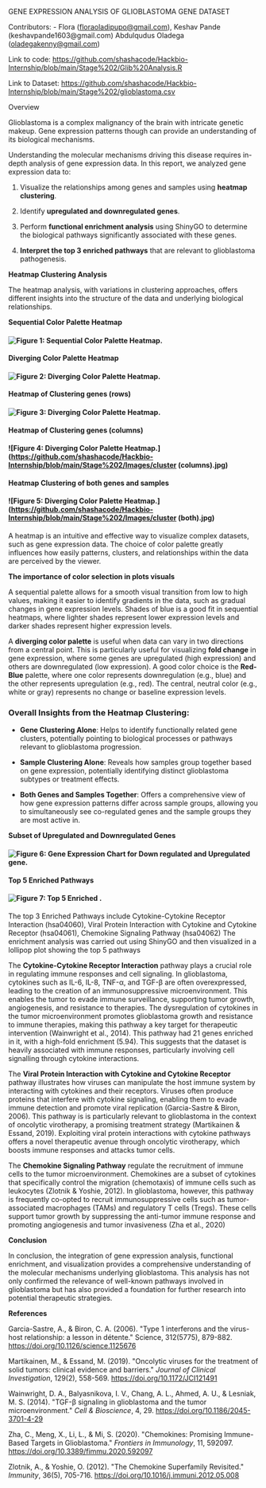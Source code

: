 <!--StartFragment-->

GENE EXPRESSION ANALYSIS OF GLIOBLASTOMA GENE DATASET 

Contributors: - Flora (<floraoladipupo@gmail.com>), Keshav Pande (keshavpande1603\@gmail.com) Abdulqudus Oladega (<oladegakenny@gmail.com>)

Link to code: <https://github.com/shashacode/Hackbio-Internship/blob/main/Stage%202/Glib%20Analysis.R>

Link to Dataset: <https://github.com/shashacode/Hackbio-Internship/blob/main/Stage%202/glioblastoma.csv>

Overview

Glioblastoma is a complex malignancy of the brain with intricate genetic makeup. Gene expression patterns though can provide an understanding of its biological mechanisms. 

Understanding the molecular mechanisms driving this disease requires in-depth analysis of gene expression data. In this report, we analyzed gene expression data to:

1. Visualize the relationships among genes and samples using **heatmap clustering**.

2. Identify **upregulated and downregulated genes**.

3. Perform **functional enrichment analysis** using ShinyGO to determine the biological pathways significantly associated with these genes.

4. **Interpret the top 3 enriched pathways** that are relevant to glioblastoma pathogenesis.

**Heatmap Clustering Analysis**

The heatmap analysis, with variations in clustering approaches, offers different insights into the structure of the data and underlying biological relationships. 

**Sequential Color Palette Heatmap**
#### ![Figure 1: Sequential Color Palette Heatmap.](https://github.com/shashacode/Hackbio-Internship/blob/main/Stage%202/Images/sequential.jpg)

**Diverging Color Palette Heatmap**
#### ![Figure 2: Diverging Color Palette Heatmap.](https://github.com/shashacode/Hackbio-Internship/blob/main/Stage%202/Images/diverging.jpg)

**Heatmap of Clustering genes (rows)**
#### ![Figure 3: Diverging Color Palette Heatmap.](https://github.com/shashacode/Hackbio-Internship/blob/main/Stage%202/Images/cluster(row).jpg)

**Heatmap of Clustering genes (columns)**
#### ![Figure 4: Diverging Color Palette Heatmap.](https://github.com/shashacode/Hackbio-Internship/blob/main/Stage%202/Images/cluster (columns).jpg)

**Heatmap Clustering of both genes and samples**
#### ![Figure 5: Diverging Color Palette Heatmap.](https://github.com/shashacode/Hackbio-Internship/blob/main/Stage%202/Images/cluster (both).jpg)

<!--StartFragment-->

A heatmap is an intuitive and effective way to visualize complex datasets, such as gene expression data. The choice of color palette greatly influences how easily patterns, clusters, and relationships within the data are perceived by the viewer. 

**The importance of color selection in plots visuals**

A sequential palette allows for a smooth visual transition from low to high values, making it easier to identify gradients in the data, such as gradual changes in gene expression levels. Shades of blue is a good fit in sequential heatmaps, where lighter shades represent lower expression levels and darker shades represent higher expression levels.

<!--StartFragment-->

A **diverging color palette** is useful when data can vary in two directions from a central point. This is particularly useful for visualizing **fold change** in gene expression, where some genes are upregulated (high expression) and others are downregulated (low expression). A good color choice is the **Red-Blue** palette, where one color represents downregulation (e.g., blue) and the other represents upregulation (e.g., red). The central, neutral color (e.g., white or gray) represents no change or baseline expression levels.


### **Overall Insights from the Heatmap Clustering:**

- **Gene Clustering Alone**: Helps to identify functionally related gene clusters, potentially pointing to biological processes or pathways relevant to glioblastoma progression.

- **Sample Clustering Alone**: Reveals how samples group together based on gene expression, potentially identifying distinct glioblastoma subtypes or treatment effects.

- **Both Genes and Samples Together**: Offers a comprehensive view of how gene expression patterns differ across sample groups, allowing you to simultaneously see co-regulated genes and the sample groups they are most active in.

**Subset of Upregulated and Downregulated Genes**

#### ![Figure 6: Gene Expression Chart for Down regulated and Upregulated gene.](https://github.com/shashacode/Hackbio-Internship/blob/main/Stage%202/Images/fold%20change.jpg)

**Top 5 Enriched Pathways**
#### ![Figure 7: Top 5 Enriched .](https://github.com/shashacode/Hackbio-Internship/blob/main/Stage%202/Images/enrichment%20path.jpg)

The top 3 Enriched Pathways include Cytokine-Cytokine Receptor Interaction (hsa04060), Viral Protein Interaction with Cytokine and Cytokine Receptor (hsa04061), Chemokine Signaling Pathway (hsa04062)
The enrichment analysis was carried out using ShinyGO and then visualized in a lollipop plot showing the top 5 pathways
<!--StartFragment-->

The **Cytokine-Cytokine Receptor Interaction** pathway plays a crucial role in regulating immune responses and cell signaling. In glioblastoma, cytokines such as IL-6, IL-8, TNF-α, and TGF-β are often overexpressed, leading to the creation of an immunosuppressive microenvironment. This enables the tumor to evade immune surveillance, supporting tumor growth, angiogenesis, and resistance to therapies. The dysregulation of cytokines in the tumor microenvironment promotes glioblastoma growth and resistance to immune therapies, making this pathway a key target for therapeutic intervention (Wainwright et al., 2014). This pathway had 21 genes enriched in it, with a high-fold enrichment (5.94). This suggests that the dataset is heavily associated with immune responses, particularly involving cell signalling through cytokine interactions. 

The **Viral Protein Interaction with Cytokine and Cytokine Receptor** pathway illustrates how viruses can manipulate the host immune system by interacting with cytokines and their receptors. Viruses often produce proteins that interfere with cytokine signaling, enabling them to evade immune detection and promote viral replication (Garcia-Sastre & Biron, 2006). This pathway is is particularly relevant to glioblastoma in the context of oncolytic virotherapy, a promising treatment strategy (Martikainen & Essand, 2019). Exploiting viral protein interactions with cytokine pathways offers a novel therapeutic avenue through oncolytic virotherapy, which boosts immune responses and attacks tumor cells.

<!--StartFragment-->

The **Chemokine Signaling Pathway** regulate the recruitment of immune cells to the tumor microenvironment. Chemokines are a subset of cytokines that specifically control the migration (chemotaxis) of immune cells such as leukocytes (Zlotnik & Yoshie, 2012). In glioblastoma, however, this pathway is frequently co-opted to recruit immunosuppressive cells such as tumor-associated macrophages (TAMs) and regulatory T cells (Tregs). These cells support tumor growth by suppressing the anti-tumor immune response and promoting angiogenesis and tumor invasiveness (Zha et al., 2020)

**Conclusion**

In conclusion, the integration of gene expression analysis, functional enrichment, and visualization provides a comprehensive understanding of the molecular mechanisms underlying glioblastoma. This analysis has not only confirmed the relevance of well-known pathways involved in glioblastoma but has also provided a foundation for further research into potential therapeutic strategies.

<!--StartFragment-->

**References**

Garcia-Sastre, A., & Biron, C. A. (2006). "Type 1 interferons and the virus-host relationship: a lesson in détente." Science, 312(5775), 879-882. https://doi.org/10.1126/science.1125676

Martikainen, M., & Essand, M. (2019). "Oncolytic viruses for the treatment of solid tumors: clinical evidence and barriers." _Journal of Clinical Investigation_, 129(2), 558-569. <https://doi.org/10.1172/JCI121491>

Wainwright, D. A., Balyasnikova, I. V., Chang, A. L., Ahmed, A. U., & Lesniak, M. S. (2014). "TGF-β signaling in glioblastoma and the tumor microenvironment." _Cell & Bioscience_, 4, 29. <https://doi.org/10.1186/2045-3701-4-29> 

Zha, C., Meng, X., Li, L., & Mi, S. (2020). "Chemokines: Promising Immune-Based Targets in Glioblastoma." _Frontiers in Immunology_, 11, 592097. <https://doi.org/10.3389/fimmu.2020.592097>

Zlotnik, A., & Yoshie, O. (2012). "The Chemokine Superfamily Revisited." _Immunity_, 36(5), 705-716. <https://doi.org/10.1016/j.immuni.2012.05.008> 





